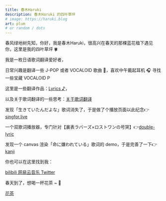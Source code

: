 ```yaml
---
title: 春木Haruki
description: 春木Haruki 的四叶草坪
# image: https://haruki.blog
art: plum
# or random / dots
---
```


春风绿地树先知，你好，我是春木Haruki，很高兴在春天的那棵蓝花楹下遇见你，这里是我的四叶草坪 🍀

我是一枚日语歌词翻译爱好者<span op75 i-material-symbols-translate />，

日常兴趣是翻译一些 J-POP 或者 VOCALOID 歌曲 🎵，喜欢中午戴起耳机 🎧 寻找一些宝藏 VOCALOID P

这里是一些翻译作品：[Lyrics ♪](/lyrics)，

以及关于歌词翻译的一些思考：[关于歌词翻译](/posts/about-lyric-translation)

发现「生きていたんだよな」歌词消失了，于是做了个播放页面以此纪念👉[singfor.live](https://singfor.live)

一个双歌词播放器，专门针对【裏表ラバーズ×ロストワンの号哭】👉[double-lyric](https://double-lyric.haruki.blog)

发现一个 canvas 渲染「命に嫌われている」歌词的 demo，于是完善了一下👉[kanji](https://kanji.haruki.blog)


你也可以在这里找到我：

<p flex="~ gap-2 wrap" class="mt--2!">
  <a href="https://space.bilibili.com/224698542" target="_blank">
    <span op75 i-simple-icons-bilibili />
    bilibili
  </a>
  <a href="https://music.163.com/#/user/home?id=1594809053" target="_blank">
    <span op75 i-simple-icons-neteasecloudmusic />
    网易云音乐
  </a>
  <a href="https://x.com/harukiinharu" target="_blank">
    <span op75 i-simple-icons-x />
    Twitter
  </a>
</p>

春天到了，想喝一杯花茶 ~ 🌼

<p flex="~ gap-2 wrap" class="mt--2!">
  <a href="https://ko-fi.com/haurkiinharu" target="_blank">
    <span op75 i-simple-icons-kofi />
    花茶
  </a>
</p>
